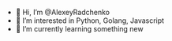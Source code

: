 - 👋 Hi, I’m @AlexeyRadchenko
- 👀 I’m interested in Python, Golang, Javascript
- 🌱 I’m currently learning something new

<!---
AlexeyRadchenko/AlexeyRadchenko is a ✨ special ✨ repository because its `README.md` (this file) appears on your GitHub profile.
You can click the Preview link to take a look at your changes.
--->
